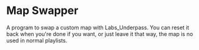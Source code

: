 # Map Swapper

A program to swap a custom map with Labs_Underpass. You can reset it back when you're done if you want, or just leave it that way, the map is no used in normal playlists.
